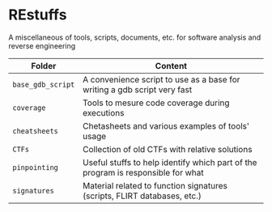 # REstuffs
A miscellaneous of tools, scripts, documents, etc. for software analysis and reverse engineering 


| Folder                           | Content                                                                                 |
|----------------------------------|-----------------------------------------------------------------------------------------|
|`base_gdb_script`                 | A convenience script to use as a base for writing a gdb script very fast                |
|`coverage`                        | Tools to mesure code coverage during executions                                         |
|`cheatsheets`                     | Chetasheets and various examples of tools' usage                                        |
|`CTFs`                            | Collection of old CTFs with relative solutions                                          |
|`pinpointing`                     | Useful stuffs to help identify which part of the program is responsible for what        |
|`signatures`                      | Material related to function signatures (scripts, FLIRT databases, etc.)     |

